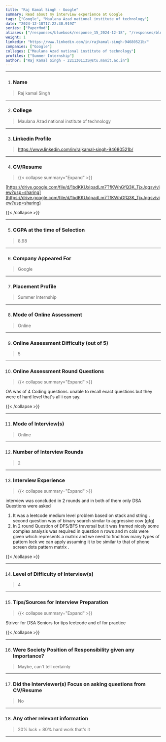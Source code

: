 ```yaml
---
title: "Raj Kamal Singh - Google"
summary: Read about my interview experience at Google
tags: ["Google", "Maulana Azad national institute of technology"]
date: "2024-12-18T17:22:30.919Z"
series: ["PaperMod"]
aliases: ["/responses/bluebook/response_15_2024-12-18", "/responses/bluebook/raj-kamal-singh-google"]
weight: 1
linkedin: "https://www.linkedin.com/in/rajkamal-singh-94680521b/"
companies: ["Google"]
colleges: ["Maulana Azad national institute of technology"]
profiles: ["Summer Internship"]
author: ["Raj Kamal Singh - 2211301135@stu.manit.ac.in"]
---
```

---
1. ### Name

> Raj kamal Singh 

---

2. ### College

> Maulana Azad national institute of technology 

---

3. ### Linkedin Profile

> https://www.linkedin.com/in/rajkamal-singh-94680521b/

---

4. ### CV/Resume

> {{< collapse summary="Expand" >}}

[https://drive.google.com/file/d/1bdKKUxIpadLm7TfKWhGfQ3K_TjxJqqsv/view?usp=sharing](https://drive.google.com/file/d/1bdKKUxIpadLm7TfKWhGfQ3K_TjxJqqsv/view?usp=sharing)

{{< /collapse >}}

---

5. ### CGPA at the time of Selection

> 8.98

---

6. ### Company Appeared For

> Google

---

7. ### Placement Profile

> Summer Internship

---

8. ### Mode of Online Assessment

> Online

---

9. ### Online Assessment Difficulty (out of 5)

> 5

---

10. ### Online Assessment Round Questions

> {{< collapse summary="Expand" >}}

OA was of 4 Coding questions.
unable to recall exact questions but they were of hard level that's all i can say.


{{< /collapse >}}

---

11. ### Mode of Interview(s)

> Online

---

12. ### Number of Interview Rounds

> 2 

---

13. ### Interview Experience

> {{< collapse summary="Expand" >}}

interview was concluded in 2 rounds and in both of them only DSA Questions were asked 
1) It was a leetcode medium level problem based on stack and string .
 second question was of binary search similar to aggressive cow (gfg)
2)  In 2 round Question of DFS/BFS traversal but it was framed nicely some complex analysis was required 
in question n rows and m cols were given which represents a matrix and we need to find how many types of pattern lock we can apply assuming it to be similar to that of 
phone screen dots pattern matrix .

{{< /collapse >}}

---

14. ### Level of Difficulty of Interview(s)

> 4

---

15. ### Tips/Sources for Interview Preparation

> {{< collapse summary="Expand" >}}

Striver for DSA
Seniors for tips
leetcode and cf for practice 

{{< /collapse >}}

---

16. ### Were Society Position of Responsibility given any Importance?

> Maybe, can't tell certainly

---

17. ### Did the Interviewer(s) Focus on asking questions from CV/Resume

> No

---

18. ### Any other relevant information

> 20% luck + 80% hard work that's it

---


